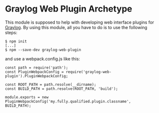 # Graylog Web Plugin Archetype

This module is supposed to help with developing web interface plugins for [Graylog](http://www.graylog.org). By using this module, all you have to do is to use the following steps:

```
$ npm init
[...]
$ npm --save-dev graylog-web-plugin
```

and use a webpack.config.js like this: 

```
const path = require('path');
const PluginWebpackConfig = require('graylog-web-plugin').PluginWebpackConfig;

const ROOT_PATH = path.resolve(__dirname);
const BUILD_PATH = path.resolve(ROOT_PATH, 'build');

module.exports = new PluginWebpackConfig('my.fully.qualified.plugin.classname', BUILD_PATH);
```
